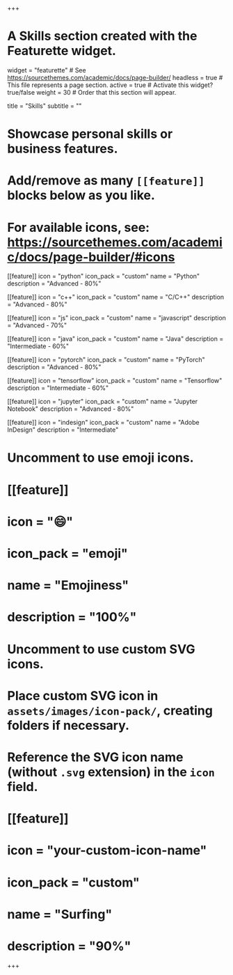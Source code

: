 +++
# A Skills section created with the Featurette widget.
widget = "featurette"  # See https://sourcethemes.com/academic/docs/page-builder/
headless = true  # This file represents a page section.
active = true  # Activate this widget? true/false
weight = 30  # Order that this section will appear.

title = "Skills"
subtitle = ""

# Showcase personal skills or business features.
# 
# Add/remove as many `[[feature]]` blocks below as you like.
# 
# For available icons, see: https://sourcethemes.com/academic/docs/page-builder/#icons

[[feature]]
  icon = "python"
  icon_pack = "custom"
  name = "Python"
  description = "Advanced - 80%"  

[[feature]]
  icon = "c++"
  icon_pack = "custom"
  name = "C/C++"
  description = "Advanced - 80%"
  
[[feature]]
  icon = "js"
  icon_pack = "custom"
  name = "javascript"
  description = "Advanced - 70%"

[[feature]]
  icon = "java"
  icon_pack = "custom"
  name = "Java"
  description = "Intermediate - 60%"
  
[[feature]]
  icon = "pytorch"
  icon_pack = "custom"
  name = "PyTorch"
  description = "Advanced - 80%"

[[feature]]
  icon = "tensorflow"
  icon_pack = "custom"
  name = "Tensorflow"
  description = "Intermediate - 60%"

[[feature]]
  icon = "jupyter"
  icon_pack = "custom"
  name = "Jupyter Notebook"
  description = "Advanced - 80%"

[[feature]]
  icon = "indesign"
  icon_pack = "custom"
  name = "Adobe InDesign"
  description = "Intermediate"

# Uncomment to use emoji icons.
# [[feature]]
#  icon = ":smile:"
#  icon_pack = "emoji"
#  name = "Emojiness"
#  description = "100%"  

# Uncomment to use custom SVG icons.
# Place custom SVG icon in `assets/images/icon-pack/`, creating folders if necessary.
# Reference the SVG icon name (without `.svg` extension) in the `icon` field.
# [[feature]]
#  icon = "your-custom-icon-name"
#  icon_pack = "custom"
#  name = "Surfing"
#  description = "90%"

+++
